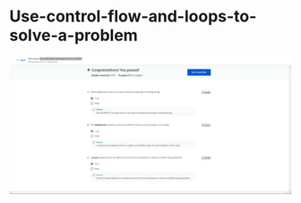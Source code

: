 <h1>Use-control-flow-and-loops-to-solve-a-problem</h1>
<img src="Use-control-low-and-loops-to-solve-a-problem.png" >